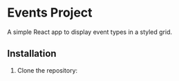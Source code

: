 # Events Project

A simple React app to display event types in a styled grid.

## Installation

1. Clone the repository:

